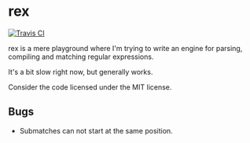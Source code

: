 # rex

[![Travis
CI](https://api.travis-ci.org/dermesser/rex.svg?branch=master)](https://api.travis-ci.org/dermesser/rex)

rex is a mere playground where I'm trying to write an engine for parsing,
compiling and matching regular expressions.

It's a bit slow right now, but generally works.

Consider the code licensed under the MIT license.

## Bugs

* Submatches can not start at the same position.
